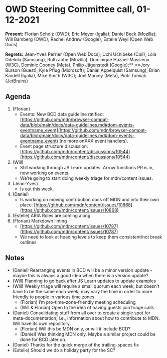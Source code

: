 # OWD Steering Committee call, 01-12-2021

**Present:** Florian Scholz (OWD); Eric Meyer (Igalia); Daniel Beck (Mozilla); Will Bamberg (OWD); Rachel Andrew (Google), Estelle Weyl (Open Web Docs)

**Regrets:** Jean-Yves Perrier (Open Web Docs); Uchi Uchibeke (Coil), Lola Odelola (Samsung), Ruth John (Mozilla), Dominique Hazael-Massieux (W3C), Dominic Cooney (Meta),  Philip Jägenstedt (Google);** **Jory Burson (Guest), Kyle Pflug (Microsoft); Daniel Appelquist (Samsung), Brian Kardell (Igalia), Mike Smith (W3C); Joel Marcey (Meta), Piotr Tomiak (JetBrains)


## Agenda

1. (Florian)
    - Events: New BCD data guideline ratified: [https://github.com/mdn/browser-compat-data/blob/main/docs/data-guidelines.md#dom-events-eventname_event](https://github.com/mdn/browser-compat-data/blob/main/docs/data-guidelines.md#dom-events-eventname_event) (no more onXXX event handlers).
    - Event page structure discussion: [https://github.com/mdn/content/discussions/10544](https://github.com/mdn/content/discussions/10544)
2. (Will)
    - Still working through JS Learn updates. Arrow functions PR is in, now working on events.
    - We’re going to start doing weekly triage for mdn/content issues.
3. (Jean-Yves)
    - Is out this week.
4. (Daniel)
    - Is working on moving contribution docs off MDN and into their own place: [https://github.com/mdn/content/issues/10868](https://github.com/mdn/content/issues/10868) 
5. (Estelle) ARIA Roles are coming along
6. (Florian) Markdown linting
    - [https://github.com/mdn/content/issues/10787](https://github.com/mdn/content/issues/10787) 
    - We need to look at heading levels to keep them consistent/not break outlines

## Notes

* (Daniel) Rearranging events in BCD will be a minor version update - maybe this is always a good idea when there is a version update?
* (Will) Planning to go back after JS Learn updates to update examples
* (Will) Weekly triage will require a small quorum each week, but doesn’t have to be the same each week; may vary the time in order to more friendly to people in various time zones
    * (Florian) I’m pro-time-zone-friendly meeting scheduling
    * (Will & Florian) Open to the idea of having guests join triage calls
* (Daniel) Consolidating stuff from all over to create a single spot for meta-documentation; i.e., information about how to contribute to MDN.  Will have its own repository.
    * (Florian) Will this be MDN only, or will it include BCD?
    * (Daniel) Was thinking MDN only.  Maybe a similar project could be done for BCD later on.
* (Daniel) Thanks for the quick merge of the trailing-spaces fix
* (Estelle) Should we do a holiday party for the SC?